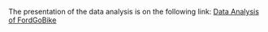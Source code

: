 The presentation of the data analysis is on the following link:
[Data Analysis of FordGoBike]([https://link-url-here.org](https://tome.app/develhope/ford-gobike-cle429vz00q483l6k653skd8u))
